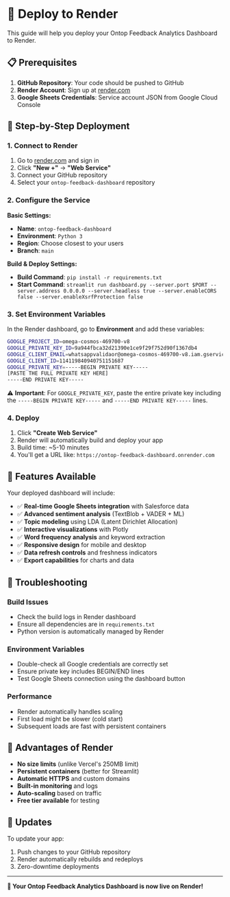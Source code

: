 # 🚀 Deploy to Render

This guide will help you deploy your Ontop Feedback Analytics Dashboard to Render.

## 📋 Prerequisites

1. **GitHub Repository**: Your code should be pushed to GitHub
2. **Render Account**: Sign up at [render.com](https://render.com)
3. **Google Sheets Credentials**: Service account JSON from Google Cloud Console

## 🔧 Step-by-Step Deployment

### 1. Connect to Render

1. Go to [render.com](https://render.com) and sign in
2. Click **"New +"** → **"Web Service"**
3. Connect your GitHub repository
4. Select your `ontop-feedback-dashboard` repository

### 2. Configure the Service

**Basic Settings:**
- **Name**: `ontop-feedback-dashboard`
- **Environment**: `Python 3`
- **Region**: Choose closest to your users
- **Branch**: `main`

**Build & Deploy Settings:**
- **Build Command**: `pip install -r requirements.txt`
- **Start Command**: `streamlit run dashboard.py --server.port $PORT --server.address 0.0.0.0 --server.headless true --server.enableCORS false --server.enableXsrfProtection false`

### 3. Set Environment Variables

In the Render dashboard, go to **Environment** and add these variables:

```bash
GOOGLE_PROJECT_ID=omega-cosmos-469700-v8
GOOGLE_PRIVATE_KEY_ID=9a944fbca32d21390e1ce9f29f752d90f1367db4
GOOGLE_CLIENT_EMAIL=whatsappvalidaor@omega-cosmos-469700-v8.iam.gserviceaccount.com
GOOGLE_CLIENT_ID=114119840940751151687
GOOGLE_PRIVATE_KEY=-----BEGIN PRIVATE KEY-----
[PASTE THE FULL PRIVATE KEY HERE]
-----END PRIVATE KEY-----
```

⚠️ **Important**: For `GOOGLE_PRIVATE_KEY`, paste the entire private key including the `-----BEGIN PRIVATE KEY-----` and `-----END PRIVATE KEY-----` lines.

### 4. Deploy

1. Click **"Create Web Service"**
2. Render will automatically build and deploy your app
3. Build time: ~5-10 minutes
4. You'll get a URL like: `https://ontop-feedback-dashboard.onrender.com`

## 🎯 Features Available

Your deployed dashboard will include:

- ✅ **Real-time Google Sheets integration** with Salesforce data
- ✅ **Advanced sentiment analysis** (TextBlob + VADER + ML)
- ✅ **Topic modeling** using LDA (Latent Dirichlet Allocation)
- ✅ **Interactive visualizations** with Plotly
- ✅ **Word frequency analysis** and keyword extraction
- ✅ **Responsive design** for mobile and desktop
- ✅ **Data refresh controls** and freshness indicators
- ✅ **Export capabilities** for charts and data

## 🔧 Troubleshooting

### Build Issues
- Check the build logs in Render dashboard
- Ensure all dependencies are in `requirements.txt`
- Python version is automatically managed by Render

### Environment Variables
- Double-check all Google credentials are correctly set
- Ensure private key includes BEGIN/END lines
- Test Google Sheets connection using the dashboard button

### Performance
- Render automatically handles scaling
- First load might be slower (cold start)
- Subsequent loads are fast with persistent containers

## 🌟 Advantages of Render

- **No size limits** (unlike Vercel's 250MB limit)
- **Persistent containers** (better for Streamlit)
- **Automatic HTTPS** and custom domains
- **Built-in monitoring** and logs
- **Auto-scaling** based on traffic
- **Free tier available** for testing

## 🔄 Updates

To update your app:
1. Push changes to your GitHub repository
2. Render automatically rebuilds and redeploys
3. Zero-downtime deployments

---

**🎉 Your Ontop Feedback Analytics Dashboard is now live on Render!**
